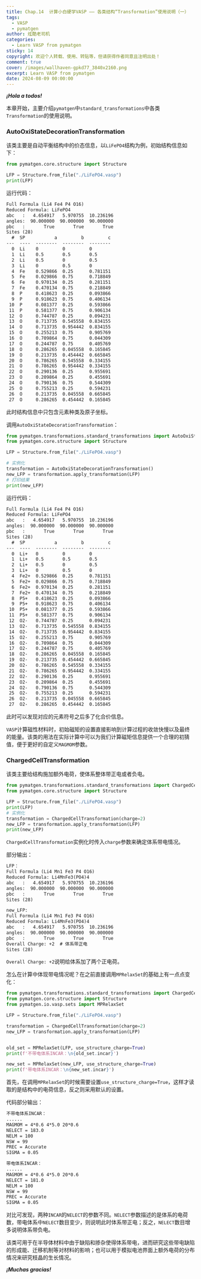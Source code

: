 ```yaml
---
title: Chap.14  计算小白硬学VASP —— 各类结构“Transformation”使用说明（一）
tags:
  - VASP
  - pymatgen
author: 炫酷老司机
categories:
  - Learn VASP from pymatgen
sticky: 14
copyright: 欢迎个人转载、使用、转贴等，但请获得作者同意且注明出处！
comment: true
cover: /images/wallhaven-gpkd77_3840x2160.png
excerpt: Learn VASP from pymatgen
date: 2024-08-09 00:00:00
---
```



***¡Hola a todos!***

本章开始，主要介绍`pymatgen`中`standard_transformations`中各类`Transformation`的使用说明。

### AutoOxiStateDecorationTransformation

该类主要是自动平衡结构中的价态信息，以`LiFePO4`结构为例，初始结构信息如下：

```python
from pymatgen.core.structure import Structure

LFP = Structure.from_file("./LiFePO4.vasp")
print(LFP)
```

运行代码：

```tex
Full Formula (Li4 Fe4 P4 O16)
Reduced Formula: LiFePO4
abc   :   4.654917   5.970755  10.236196
angles:  90.000000  90.000000  90.000000
pbc   :       True       True       True
Sites (28)
  #  SP           a         b         c
---  ----  --------  --------  --------
  0  Li    0         0         0
  1  Li    0.5       0.5       0.5
  2  Li    0.5       0         0.5
  3  Li    0         0.5       0
  4  Fe    0.529866  0.25      0.781151
  5  Fe    0.029866  0.75      0.718849
  6  Fe    0.970134  0.25      0.281151
  7  Fe    0.470134  0.75      0.218849
  8  P     0.418623  0.25      0.093866
  9  P     0.918623  0.75      0.406134
 10  P     0.081377  0.25      0.593866
 11  P     0.581377  0.75      0.906134
 12  O     0.744787  0.25      0.094231
 13  O     0.713735  0.545558  0.834155
 14  O     0.713735  0.954442  0.834155
 15  O     0.255213  0.75      0.905769
 16  O     0.709864  0.75      0.044309
 17  O     0.244787  0.75      0.405769
 18  O     0.286265  0.045558  0.165845
 19  O     0.213735  0.454442  0.665845
 20  O     0.786265  0.545558  0.334155
 21  O     0.786265  0.954442  0.334155
 22  O     0.290136  0.25      0.955691
 23  O     0.209864  0.25      0.455691
 24  O     0.790136  0.75      0.544309
 25  O     0.755213  0.25      0.594231
 26  O     0.213735  0.045558  0.665845
 27  O     0.286265  0.454442  0.165845
```

此时结构信息中只包含元素种类及原子坐标。

调用`AutoOxiStateDecorationTransformation`：

```python
from pymatgen.transformations.standard_transformations import AutoOxiStateDecorationTransformation
from pymatgen.core.structure import Structure

LFP = Structure.from_file("./LiFePO4.vasp")

# 实例化
transformation = AutoOxiStateDecorationTransformation()
new_LFP = transformation.apply_transformation(LFP)
# 打印结果
print(new_LFP)
```

运行代码：

```tex
Full Formula (Li4 Fe4 P4 O16)
Reduced Formula: LiFePO4
abc   :   4.654917   5.970755  10.236196
angles:  90.000000  90.000000  90.000000
pbc   :       True       True       True
Sites (28)
  #  SP           a         b         c
---  ----  --------  --------  --------
  0  Li+   0         0         0
  1  Li+   0.5       0.5       0.5
  2  Li+   0.5       0         0.5
  3  Li+   0         0.5       0
  4  Fe2+  0.529866  0.25      0.781151
  5  Fe2+  0.029866  0.75      0.718849
  6  Fe2+  0.970134  0.25      0.281151
  7  Fe2+  0.470134  0.75      0.218849
  8  P5+   0.418623  0.25      0.093866
  9  P5+   0.918623  0.75      0.406134
 10  P5+   0.081377  0.25      0.593866
 11  P5+   0.581377  0.75      0.906134
 12  O2-   0.744787  0.25      0.094231
 13  O2-   0.713735  0.545558  0.834155
 14  O2-   0.713735  0.954442  0.834155
 15  O2-   0.255213  0.75      0.905769
 16  O2-   0.709864  0.75      0.044309
 17  O2-   0.244787  0.75      0.405769
 18  O2-   0.286265  0.045558  0.165845
 19  O2-   0.213735  0.454442  0.665845
 20  O2-   0.786265  0.545558  0.334155
 21  O2-   0.786265  0.954442  0.334155
 22  O2-   0.290136  0.25      0.955691
 23  O2-   0.209864  0.25      0.455691
 24  O2-   0.790136  0.75      0.544309
 25  O2-   0.755213  0.25      0.594231
 26  O2-   0.213735  0.045558  0.665845
 27  O2-   0.286265  0.454442  0.165845
```

此时可以发现对应的元素符号之后多了化合价信息。

`VASP`计算磁性材料时，初始磁矩的设置直接影响到计算过程的收敛快慢以及最终的能量。该类的用法在实际计算中可以为我们计算磁矩信息提供一个合理的初猜值，便于更好的自定义`MAGMOM`参数。

### ChargedCellTransformation

该类主要给结构施加额外电荷，使体系整体带正电或者负电。

```python
from pymatgen.transformations.standard_transformations import ChargedCellTransformation
from pymatgen.core.structure import Structure

LFP = Structure.from_file("./LiFePO4.vasp")
print(LFP)
# 实例化
transformation = ChargedCellTransformation(charge=2)
new_LFP = transformation.apply_transformation(LFP)
print(new_LFP)
```

`ChargedCellTransformation`实例化时传入`charge`参数来确定体系带电情况。

部分输出：

```tex
LFP：
Full Formula (Li4 Mn1 Fe3 P4 O16)
Reduced Formula: Li4MnFe3(PO4)4
abc   :   4.654917   5.970755  10.236196
angles:  90.000000  90.000000  90.000000
pbc   :       True       True       True
Sites (28)

new_LFP:
Full Formula (Li4 Mn1 Fe3 P4 O16)
Reduced Formula: Li4MnFe3(PO4)4
abc   :   4.654917   5.970755  10.236196
angles:  90.000000  90.000000  90.000000
pbc   :       True       True       True
Overall Charge: +2	# 体系带正电
Sites (28)
```

`Overall Charge: +2`说明给体系加了两个正电荷。

怎么在计算中体现带电情况呢？在之前直接调用`MPRelaxSet`的基础上有一点点变化：

```python
from pymatgen.transformations.standard_transformations import ChargedCellTransformation
from pymatgen.core.structure import Structure
from pymatgen.io.vasp.sets import MPRelaxSet

LFP = Structure.from_file("./LiFePO4.vasp")

transformation = ChargedCellTransformation(charge=2)
new_LFP = transformation.apply_transformation(LFP)


old_set = MPRelaxSet(LFP, use_structure_charge=True)
print(f'不带电体系INCAR：\n{old_set.incar}')

new_set = MPRelaxSet(new_LFP, use_structure_charge=True)
print(f'带电体系INCAR：\n{new_set.incar}')
```

首先，在调用`MPRelaxSet`的时候需要设置`use_structure_charge=True`，这样才读取的是结构中的电荷信息，反之则采用默认的设置。

代码部分输出：

```tex
不带电体系INCAR：
......
MAGMOM = 4*0.6 4*5.0 20*0.6
NELECT = 183.0
NELM = 100
NSW = 99
PREC = Accurate
SIGMA = 0.05

带电体系INCAR：
......
MAGMOM = 4*0.6 4*5.0 20*0.6
NELECT = 181.0
NELM = 100
NSW = 99
PREC = Accurate
SIGMA = 0.05
```

对比可发现，两种`INCAR`的`NELECT`的参数不同。`NELECT`参数描述的是体系的电荷数，带电体系中`NELECT`数目变少，则说明此时体系带正电；反之，`NELECT`数目增多说明体系带负电。

该类可用于在半导体材料中由于缺陷和掺杂使得体系带电，进而研究这些带电缺陷的形成能、迁移机制等对材料的影响；也可以用于模拟电池界面上额外电荷的分布情况来研究枝晶的生长情况。

***¡Muchas gracias!***
